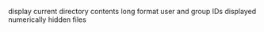 display current directory contents 
long format
user and group IDs displayed numerically
hidden files
